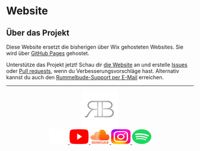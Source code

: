 # Website

## Über das Projekt
Diese Website ersetzt die bisherigen über Wix gehosteten Websites. Sie wird über [GitHub Pages](https://github.io) gehostet.

Unterstütze das Projekt jetzt! Schau dir [die Website](https://rummelbude.github.io/website) an und erstelle [Issues](https://github.com/Rummelbude/website/issues) oder [Pull requests](https://github.com/Rummelbude/website/pulls), wenn du Verbesserungsvorschläge hast.
Alternativ kannst du auch den [Rummelbude-Support per E-Mail](mailto:sup.rummelbude_musik@gmx.de) erreichen.

---

<div align="center">
    <img src="images/logo/logo-trans.png" alt="Logo" height="100" width="100"><br>
    <a href="https://rummelbude.github.io/website">
        <img src="images/links/Website.svg" width="52" height="40" alt="Website">
    </a>
    <a href="https://www.youtube.com/@rummelbude_musik?sub_confirmation=1">
        <img src="images/links/YouTube.svg" width="52" height="40" alt="YouTube">
    </a>
    <a href="https://www.soundcloud.com/rummelbude_musik">
        <img src="images/links/SoundCloud.svg" width="52" height="40" alt="SoundCloud">
    </a>
    <a href="https://www.instagram.com/rummelbude_musik">
        <img src="images/links/Instagram.svg" width="52" height="40" alt="Instagram">
    </a>
    <a href="https://open.spotify.com/artist/3jALLbtdonhfbGK6xyVnXq">
        <img src="images/links/Spotify.svg" width="52" height="40" alt="Spotify">
    </a>
</div>